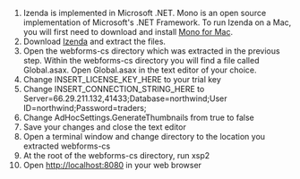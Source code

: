 1. Izenda is implemented in Microsoft .NET.  Mono is an open source implementation of Microsoft's .NET Framework.  To run Izenda on a Mac, you will first need to download and install [Mono for Mac](http://download.mono-project.com/archive/2.10.11/macos-10-x86//MonoFramework-MRE-2.10.11.macos10.xamarin.x86.dmg).
1. Download [Izenda](http://archives.izenda.us/ri/webforms-cs.zip) and extract the files.
1. Open the webforms-cs directory which was extracted in the previous step.  Within the webforms-cs directory you will find a file called Global.asax.  Open Global.asax in the text editor of your choice.
1. Change INSERT_LICENSE_KEY_HERE to your trial key
1. Change INSERT_CONNECTION_STRING_HERE to Server=66.29.211.132,41433;Database=northwind;User ID=northwind;Password=traders;
1. Change AdHocSettings.GenerateThumbnails from true to false
1. Save your changes and close the text editor
1. Open a terminal window and change directory to the location you extracted webforms-cs
1. At the root of the webforms-cs directory, run xsp2
1. Open [http://localhost:8080](http://localhost:8080) in your web browser

